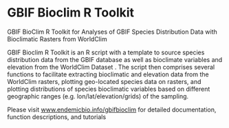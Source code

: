# GBIF Bioclim R Toolkit
GBIF BioClim R Toolkit for Analyses of GBIF Species Distribution Data with Bioclimatic Rasters from WorldClim

GBIF Bioclim R Toolkit is an R script with a template to source species distribution data from the GBIF database as well as bioclimate variables and elevation from the WorldClim Dataset . The script then comprises several functions to facilitate extracting bioclimatic and elevation data from the WorldClim rasters, plotting geo-located species data on rasters, and plotting distributions of species bioclimatic variables based on different geographic ranges (e.g. lon/lat/elevation/grids) of the sampling.

Please visit www.endemicbio.info/gbifbioclim for detailed documentation, function descriptions, and tutorials
